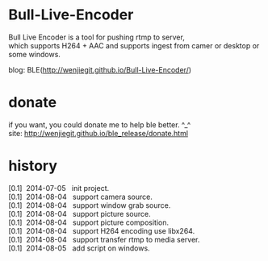 Bull-Live-Encoder
=================
Bull Live Encoder is a tool for pushing rtmp to server,<br/>
which supports H264 + AAC and supports ingest from camer or desktop or some windows.<br/>

blog: BLE(http://wenjiegit.github.io/Bull-Live-Encoder/)<br/>

donate
=================
if you want, you could donate me to help ble better. ^_^<br/>
site: http://wenjiegit.github.io/ble_release/donate.html<br/>

history
================
[0.1]&nbsp;&nbsp;2014-07-05&nbsp;&nbsp;&nbsp;init project.<br/>
[0.1]&nbsp;&nbsp;2014-08-04&nbsp;&nbsp;&nbsp;support camera source.<br/>
[0.1]&nbsp;&nbsp;2014-08-04&nbsp;&nbsp;&nbsp;support window grab source.<br/>
[0.1]&nbsp;&nbsp;2014-08-04&nbsp;&nbsp;&nbsp;support picture source.<br/>
[0.1]&nbsp;&nbsp;2014-08-04&nbsp;&nbsp;&nbsp;support picture composition.<br/>
[0.1]&nbsp;&nbsp;2014-08-04&nbsp;&nbsp;&nbsp;support H264 encoding use libx264.<br/>
[0.1]&nbsp;&nbsp;2014-08-04&nbsp;&nbsp;&nbsp;support transfer rtmp to media server.<br/>
[0.1]&nbsp;&nbsp;2014-08-05&nbsp;&nbsp;&nbsp;add script on windows.<br/>
